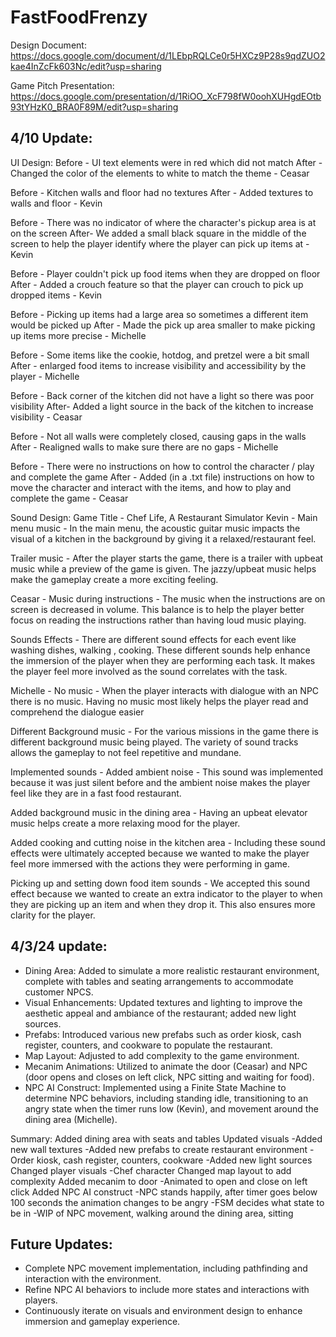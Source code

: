 # FastFoodFrenzy

Design Document: https://docs.google.com/document/d/1LEbpRQLCe0r5HXCz9P28s9qdZUO2kae4InZcFk603Nc/edit?usp=sharing

Game Pitch Presentation: https://docs.google.com/presentation/d/1RiOO_XcF798fW0oohXUHgdEOtb93tYHzK0_BRA0F89M/edit?usp=sharing

4/10 Update:
---------------------

UI Design:
Before - UI text elements were in red which did not match
After - Changed the color of the elements to white to match the theme - Ceasar

Before - Kitchen walls and floor had no textures
After - Added textures to walls and floor - Kevin

Before - There was no indicator of where the character's pickup area is at on the screen
After- We added a small black square in the middle of the screen to help the player identify where the player can pick up items at - Kevin

Before - Player couldn't pick up food items when they are dropped on floor
After - Added a crouch feature so that the player can crouch to pick up dropped items - Kevin

Before - Picking up items had a large area so sometimes a different item would be picked up
After - Made the pick up area smaller to make picking up items more precise - Michelle

Before - Some items like the cookie, hotdog, and pretzel were a bit small
After - enlarged food items to increase visibility and accessibility by the player - Michelle

Before - Back corner of the kitchen did not have a light so there was poor visibility
After- Added a light source in the back of the kitchen to increase visibility - Ceasar

Before - Not all walls were completely closed, causing gaps in the walls
After - Realigned walls to make sure there are no gaps - Michelle

Before - There were no instructions on how to control the character / play and complete the game
After - Added (in a .txt file) instructions on how to move the character and interact with the items, and how to play and complete the game - Ceasar

Sound Design:
Game Title - Chef Life, A Restaurant Simulator
Kevin - 
Main menu music - In the main menu, the acoustic guitar music impacts the visual of a kitchen in the background by giving it a relaxed/restaurant feel.

Trailer music - After the player starts the game, there is a trailer with upbeat music while a preview of the game is given. The jazzy/upbeat music helps make the gameplay create a more exciting feeling.

Ceasar - 
Music during instructions - The music when the instructions are on screen is decreased in volume. This balance is to help the player better focus on reading the instructions rather than having loud music playing.

Sounds Effects - There are different sound effects for each event like washing dishes, walking , cooking. These different sounds help enhance the immersion of the player when they are performing each task. It makes the player feel more involved as the sound correlates with the task.

Michelle - 
No music - When the player interacts with dialogue with an NPC there is no music. Having no music most likely helps the player read and comprehend the dialogue easier

Different Background music - For the various missions in the game there is different background music being played. The variety of sound tracks allows the gameplay to not feel repetitive and mundane.



Implemented sounds - 
Added ambient noise - This sound was implemented because it was just silent before and the ambient noise makes the player feel like they are in a fast food restaurant.

Added background music in the dining area - Having an upbeat elevator music helps create a more relaxing mood for the player.

Added cooking and cutting noise in the kitchen area - Including these sound effects were ultimately accepted because we wanted to make the player feel more immersed with the actions they were performing in game.

Picking up and setting down food item sounds  - We accepted this sound effect because we wanted to create an extra indicator to the player to when they are picking up an item and when they drop it. This also ensures more clarity for the player.



4/3/24 update:
---------------------
- Dining Area: Added to simulate a more realistic restaurant environment, complete with tables and seating arrangements to accommodate customer NPCS.
- Visual Enhancements: Updated textures and lighting to improve the aesthetic appeal and ambiance of the restaurant; added new light sources.
- Prefabs: Introduced various new prefabs such as order kiosk, cash register, counters, and cookware to populate the restaurant.
- Map Layout: Adjusted to add complexity to the game environment.
- Mecanim Animations: Utilized to animate the door (Ceasar) and NPC (door opens and closes on left click, NPC sitting and waiting for food).
- NPC AI Construct: Implemented using a Finite State Machine to determine NPC behaviors, including standing idle, transitioning to an angry state when the timer runs low (Kevin), and movement around the dining area (Michelle).

Summary:
Added dining area with seats and tables
Updated visuals
-Added new wall textures
-Added new prefabs to create restaurant environment
-Order kiosk, cash register, counters, cookware
-Added new light sources
Changed player visuals
-Chef character
Changed map layout to add complexity
Added mecanim to door
-Animated to open and close on left click
Added NPC AI construct
-NPC stands happily, after timer goes below 100 seconds the animation changes to be angry
-FSM decides what state to be in
-WIP of NPC movement, walking around the dining area, sitting


Future Updates:
------------
- Complete NPC movement implementation, including pathfinding and interaction with the environment.
- Refine NPC AI behaviors to include more states and interactions with players.
- Continuously iterate on visuals and environment design to enhance immersion and gameplay experience.

